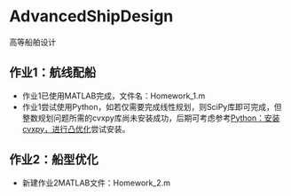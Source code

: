 # AdvancedShipDesign
高等船舶设计
## 作业1：航线配船
- 作业1已使用MATLAB完成，文件名：Homework_1.m
- 作业1尝试使用Python，如若仅需要完成线性规划，则SciPy库即可完成，但整数规划问题所需的cvxpy库尚未安装成功，后期可考虑参考[Python：安装cvxpy，进行凸优化](https://zhuanlan.zhihu.com/p/410478494)尝试安装。
## 作业2：船型优化
- 新建作业2MATLAB文件：Homework_2.m
